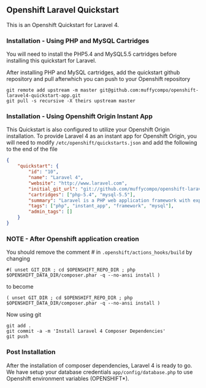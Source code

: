 ## Openshift Laravel Quickstart
This is an Openshift Quickstart for Laravel 4.

### Installation - Using PHP and MySQL Cartridges
You will need to install the PHP5.4 and MySQL5.5 cartridges before installing this quickstart for Laravel.

After installing PHP and MySQL cartridges, add the quickstart github repository and pull afterwhich you can push to your Openshift repository

```shell
git remote add upstream -m master git@github.com:muffycompo/openshift-laravel4-quickstart-app.git
git pull -s recursive -X theirs upstream master
```

### Installation - Using Openshift Origin Instant App
This Quickstart is also configured to utilize your Openshift Origin installation. To provide Laravel 4 as an instant app for Openshift Origin, you will need to modify `/etc/openshift/quickstarts.json` and add the following to the end of the file

```json
{
	"quickstart": {
		"id": "10",
		"name": "Laravel 4",
		"website": "http://www.laravel.com",
		"initial_git_url": "git://github.com/muffycompo/openshift-laravel4-quickstart-app.git",
		"cartridges": ["php-5.4", "mysql-5.5"],
		"summary": "Laravel is a PHP web application framework with expressive, elegant syntax.",
		"tags": ["php", "instant_app", "framework", "mysql"],
		"admin_tags": []
	}
}
```

### NOTE - After Openshift application creation
You should remove the comment # in `.openshift/actions_hooks/build` by changing
```shell
#( unset GIT_DIR ; cd $OPENSHIFT_REPO_DIR ; php $OPENSHIFT_DATA_DIR/composer.phar -q --no-ansi install )
```
to become
```shell
( unset GIT_DIR ; cd $OPENSHIFT_REPO_DIR ; php $OPENSHIFT_DATA_DIR/composer.phar -q --no-ansi install )
```
Now using git
```shell
git add .
git commit -a -m 'Install Laravel 4 Composer Dependencies'
git push
```
### Post Installation
After the installation of composer dependencies, Laravel 4 is ready to go. We have setup your database credentials `app/config/database.php` to use Openshift environment variables (OPENSHIFT*).
